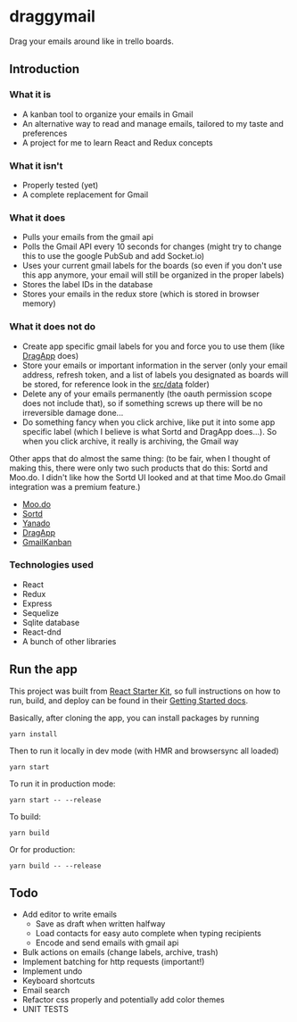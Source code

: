 # draggymail

Drag your emails around like in trello boards.

## Introduction

### What it is
- A kanban tool to organize your emails in Gmail
- An alternative way to read and manage emails, tailored to my taste and preferences
- A project for me to learn React and Redux concepts

### What it isn't
- Properly tested (yet)
- A complete replacement for Gmail

### What it does
- Pulls your emails from the gmail api
- Polls the Gmail API every 10 seconds for changes (might try to change this to use the google PubSub and add Socket.io)
- Uses your current gmail labels for the boards (so even if you don't use this app anymore, your email will still be organized in the proper labels)
- Stores the label IDs in the database
- Stores your emails in the redux store (which is stored in browser memory)

### What it does not do
- Create app specific gmail labels for you and force you to use them (like [DragApp](https://www.dragapp.com/) does)
- Store your emails or important information in the server (only your email address, refresh token, and a list of labels you designated as boards will be stored, for reference look in the [src/data](https://github.com/lingxz/gmail-kanban/tree/master/src/data) folder)
- Delete any of your emails permanently (the oauth permission scope does not include that), so if something screws up there will be no irreversible damage done...
- Do something fancy when you click archive, like put it into some app specific label (which I believe is what Sortd and DragApp does...). So when you click archive, it really is archiving, the Gmail way

Other apps that do almost the same thing: (to be fair, when I thought of making this, there were only two such products that do this: Sortd and Moo.do. I didn't like how the Sortd UI looked and at that time Moo.do Gmail integration was a premium feature.)
- [Moo.do](https://www.moo.do/)
- [Sortd](https://www.sortd.com/)
- [Yanado](https://yanado.com/)
- [DragApp](https://www.dragapp.com/)
- [GmailKanban](https://github.com/hyojin/GmailKanban)

### Technologies used
- React
- Redux
- Express
- Sequelize
- Sqlite database
- React-dnd
- A bunch of other libraries

## Run the app

This project was built from [React Starter Kit](https://github.com/kriasoft/react-starter-kit/), so full instructions on how to run, build, and deploy can be found in their [Getting Started docs](https://github.com/kriasoft/react-starter-kit/blob/master/docs/getting-started.md).

Basically, after cloning the app, you can install packages by running

```yarn install```

Then to run it locally in dev mode (with HMR and browsersync all loaded)

```yarn start```

To run it in production mode:

```yarn start -- --release```

To build:

```yarn build```

Or for production:

```yarn build -- --release```

## Todo
- Add editor to write emails
  - Save as draft when written halfway
  - Load contacts for easy auto complete when typing recipients
  - Encode and send emails with gmail api
- Bulk actions on emails (change labels, archive, trash)
- Implement batching for http requests (important!)
- Implement undo
- Keyboard shortcuts
- Email search
- Refactor css properly and potentially add color themes
- UNIT TESTS
